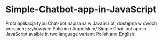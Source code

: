 # Simple-Chatbot-app-in-JavaScript
Prota aplikacja typu Chat-bot napisana w JavaScript, dostępna w dwóch wersjach językowych: Polskim i Angielskim/ Simple Chat-bot app in JavaScript avaible in two language variant: Polish and English.
